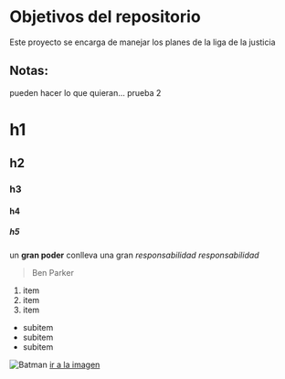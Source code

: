 # Objetivos del repositorio

Este proyecto se encarga de manejar los planes de la liga de la justicia 

## Notas:
pueden hacer lo que quieran... prueba 2

# h1
## h2
### h3
#### h4
##### h5


un **gran poder** conlleva una gran *responsabilidad* _responsabilidad_
> Ben Parker

1. item
2. item
3. item
  * subitem
  * subitem
  * subitem

![Batman](https://upload.wikimedia.org/wikipedia/commons/thumb/1/1b/Batman_%28black_background%29.jpg/640px-Batman_%28black_background%29.jpg)
[ir a la imagen](https://upload.wikimedia.org/wikipedia/commons/thumb/1/1b/Batman_%28black_background%29.jpg/640px-Batman_%28black_background%29.jpg)
